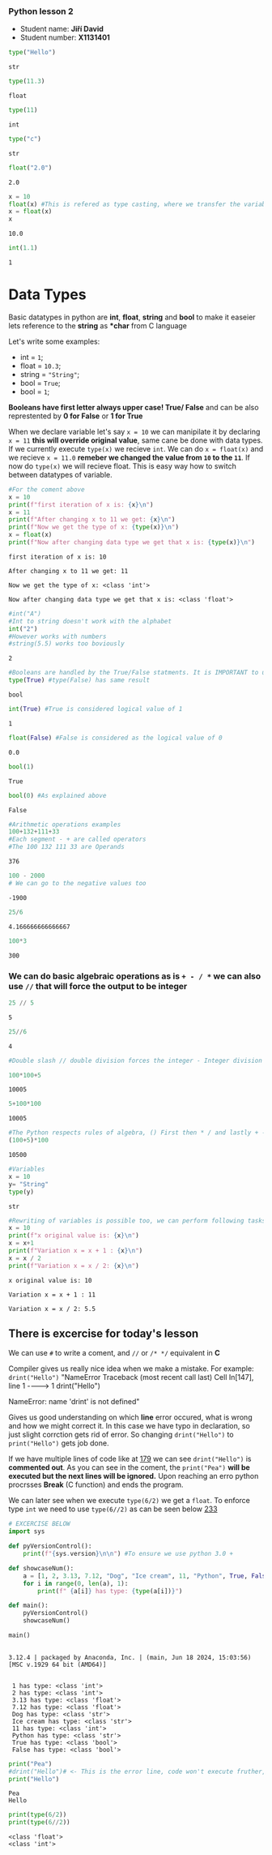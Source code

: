 ### __Python lesson 2__
- Student name: __Jiří David__
- Student number: __X1131401__


```python
type("Hello")
```




    str




```python
type(11.3)
```




    float




```python
type(11)
```




    int




```python
type("c")
```




    str




```python
float("2.0")
```




    2.0




```python
x = 10
float(x) #This is refered as type casting, where we transfer the variable to the specific type
x = float(x)
x
```




    10.0




```python
int(1.1)
```




    1



# __Data Types__ 
Basic datatypes in python are __int__, __float__, __string__ and __bool__
to make it easeier lets reference to the __string__ as __*char__ from C language

Let's write some examples:
- int = `1`;
- float = `10.3`;
- string = `"String"`;
- bool = `True`;
- bool = `1`;

__Booleans have first letter always upper case! True/ False__ and can be also represtented by __0 for False__ or __1 for True__

When we declare variable let's say `x = 10` we can manipilate it by declaring `x = 11` __this will override original value__, same cane be done with data types. If we currently execute `type(x)` we recieve `int`. We can do `x = float(x)` and we recieve `x = 11.0` __remeber we changed the value from `10` to the `11`__. If now do `type(x)` we will recieve float. This is easy way how to switch between datatypes of variable.



```python
#For the coment above
x = 10
print(f"first iteration of x is: {x}\n")
x = 11
print(f"After changing x to 11 we get: {x}\n")
print(f"Now we get the type of x: {type(x)}\n")
x = float(x)
print(f"Now after changing data type we get that x is: {type(x)}\n")
```

    first iteration of x is: 10
    
    After changing x to 11 we get: 11
    
    Now we get the type of x: <class 'int'>
    
    Now after changing data type we get that x is: <class 'float'>
    
    


```python
#int("A")
#Int to string doesn't work with the alphabet
int("2")
#However works with numbers
#string(5.5) works too boviously
```




    2




```python
#Booleans are handled by the True/False statments. It is IMPORTANT to use upper case T/F
type(True) #type(False) has same result 

```




    bool




```python
int(True) #True is considered logical value of 1
```




    1




```python
float(False) #False is considered as the logical value of 0
```




    0.0




```python
bool(1)
```




    True




```python
bool(0) #As explained above
```




    False




```python
#Arithmetic operations examples
100+132+111+33
#Each segment - + are called operators
#The 100 132 111 33 are Operands
```




    376




```python
100 - 2000
# We can go to the negative values too
```




    -1900




```python
25/6
```




    4.166666666666667




```python
100*3
```




    300



### We can do basic algebraic operations as is `+ - / *` we can also use `//` that will force the output to be integer


```python
25 // 5
```




    5




```python
25//6
```




    4




```python
#Double slash // double division forces the integer - Integer division
```


```python
100*100+5
```




    10005




```python
5+100*100
```




    10005




```python
#The Python respects rules of algebra, () First then * / and lastly + -
(100+5)*100
```




    10500




```python
#Variables
x = 10
y= "String"
type(y)
```




    str




```python
#Rewriting of variables is possible too, we can perform following tasks:
x = 10
print(f"x original value is: {x}\n")
x = x+1
print(f"Variation x = x + 1 : {x}\n")
x = x / 2
print(f"Variation x = x / 2: {x}\n")
```

    x original value is: 10
    
    Variation x = x + 1 : 11
    
    Variation x = x / 2: 5.5
    
    

## __There is excercise for today's lesson__

We can use `#` to write a coment, and `//` or `/* */` equivalent in __C__

Compiler gives us really nice idea when we make a mistake.
For example: `drint("Hello")`
"NameError                                 Traceback (most recent call last)
Cell In[147], line 1
----> 1 drint("Hello")

NameError: name 'drint' is not defined"

Gives us good understanding on which __line__ error occured, what is wrong and how we might correct it. In this case we have typo in declaration, so just slight corrction gets rid of error. So changing `drint("Hello")` to `print("Hello")` gets job done.


If we have multiple lines of code like at [179](#179) we can see `drint("Hello")` is __commented out__. As you can see in the coment, the `print("Pea")` __will be executed but the next lines will be ignored.__ Upon reaching an erro python procrsses __Break__ (C function) and ends the program.


We can later see when we execute `type(6/2)` we get a `float`. To enforce type `int` we need to use `type(6//2)` as can be seen below [233](#232)



```python
# EXCERCISE BELOW
import sys

def pyVersionControl():
    print(f"{sys.version}\n\n") #To ensure we use python 3.0 +

def showcaseNum():
    a = [1, 2, 3.13, 7.12, "Dog", "Ice cream", 11, "Python", True, False]
    for i in range(0, len(a), 1):
        print(f" {a[i]} has type: {type(a[i])}")

def main():
    pyVersionControl()
    showcaseNum()

main()
    
```

    3.12.4 | packaged by Anaconda, Inc. | (main, Jun 18 2024, 15:03:56) [MSC v.1929 64 bit (AMD64)]
    
    
     1 has type: <class 'int'>
     2 has type: <class 'int'>
     3.13 has type: <class 'float'>
     7.12 has type: <class 'float'>
     Dog has type: <class 'str'>
     Ice cream has type: <class 'str'>
     11 has type: <class 'int'>
     Python has type: <class 'str'>
     True has type: <class 'bool'>
     False has type: <class 'bool'>
    


```python
print("Pea")
#drint("Hello")# <- This is the error line, code won't execute fruther, but the print("Pea") will be executed
print("Hello")
```

    Pea
    Hello
    


```python
print(type(6/2))
print(type(6//2))
```

    <class 'float'>
    <class 'int'>
    


```python

```
